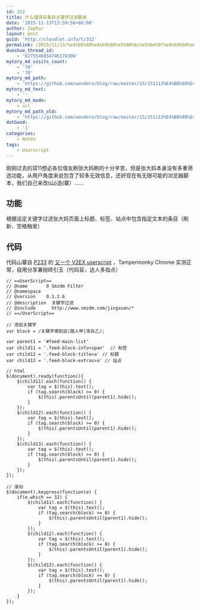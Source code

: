 ```yaml
---
id: 312
title: 什么值得买条目关键字过滤脚本
date: '2015-11-13T13:59:56+08:00'
author: Zephur
layout: post
guid: 'http://cloudlet.info/t/312'
permalink: /2015/11/13/%e4%bb%80%e4%b9%88%e5%80%bc%e5%be%97%e4%b9%b0%e6%9d%a1%e7%9b%ae%e5%85%b3%e9%94%ae%e5%ad%97%e8%bf%87%e6%bb%a4%e8%84%9a%e6%9c%ac/
duoshuo_thread_id:
    - '6275546054746178306'
mytory_md_visits_count:
    - '70'
    - '70'
mytory_md_path:
    - 'https://github.com/wandero/blog/raw/master/15/151113%E4%BB%80%E4%B9%88%E5%80%BC%E5%BE%97%E4%B9%B0%E6%9D%A1%E7%9B%AE%E5%85%B3%E9%94%AE%E5%AD%97%E8%BF%87%E6%BB%A4%E8%84%9A%E6%9C%AC.md'
mytory_md_text:
    - ''
mytory_md_mode:
    - url
mytory_md_path_old:
    - 'https://github.com/wandero/blog/raw/master/15/151113%E4%BB%80%E4%B9%88%E5%80%BC%E5%BE%97%E4%B9%B0%E6%9D%A1%E7%9B%AE%E5%85%B3%E9%94%AE%E5%AD%97%E8%BF%87%E6%BB%A4%E8%84%9A%E6%9C%AC.md'
dotGood:
    - '1'
categories:
    - Notes
tags:
    - Userscript
---
```


刚刚过去的双11想必各位值友刷张大妈刷的十分辛苦，但是张大妈本身没有多重筛选功能，从用户角度来说包含了较多无效信息，还好现在有无限可能的浏览器脚本，我们自己来改(山)造(寨）……

<!--more-->

## 功能

根据设定关键字过滤张大妈页面上标题、标签、站点中包含指定文本的条目（刷新、空格触发）

## 代码

代码山寨自 [P233](https://www.v2ex.com/member/P233) 的 [又一个 V2EX userscript](https://www.v2ex.com/t/173858) ，Tampermonky Chrome 实测正常，自用分享兼抛砖引玉（代码盲，达人多指点）

```
// ==UserScript==
// @name       0 Smzdm Filter
// @namespace
// @version    0.1.2.6
// @description  关键字过滤
// @include      http://www.smzdm.com/jingxuan/*
// ==/UserScript==

// 添加关键字
var block = /关键字填到这|路人甲|宋兵乙/;

var parent1 = '#feed-main-list'
var child11 = '.feed-block-info>span'  // 标签
var child12 = '.feed-block-title>a' // 标题
var child13 = '.feed-block-extras>a' // 站点

// html
$(document).ready(function(){
    $(child11).each(function() {
        var tag = $(this).text();
        if (tag.search(block) >= 0) {
            $(this).parentsUntil(parent1).hide();
        }
    });
    $(child12).each(function() {
        var tag = $(this).text();
        if (tag.search(block) >= 0) {
            $(this).parentsUntil(parent1).hide();
        }
    });
    $(child13).each(function() {
        var tag = $(this).text();
        if (tag.search(block) >= 0) {
            $(this).parentsUntil(parent1).hide();
        }
    });
});

// 滚动
$(document).keypress(function(e) {
    if(e.which == 32) {
        $(child11).each(function() {
            var tag = $(this).text();
            if (tag.search(block) >= 0) {
                $(this).parentsUntil(parent1).hide();
            }
        });
        $(child12).each(function() {
            var tag = $(this).text();
            if (tag.search(block) >= 0) {
                $(this).parentsUntil(parent1).hide();
            }
        });
        $(child13).each(function() {
            var tag = $(this).text();
            if (tag.search(block) >= 0) {
                $(this).parentsUntil(parent1).hide();
            }
        });
    }
});
```